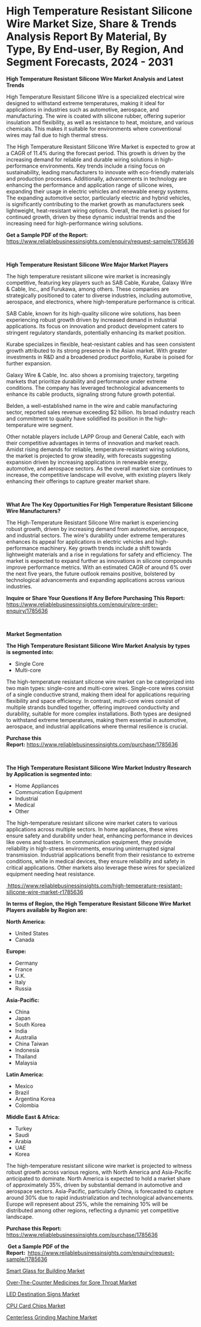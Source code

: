 <p><h1>High Temperature Resistant Silicone Wire Market Size, Share & Trends Analysis Report By Material, By Type, By End-user, By Region, And Segment Forecasts, 2024 - 2031</h1></p><p><strong>High Temperature Resistant Silicone Wire Market Analysis and Latest Trends</strong></p>
<p><p>High Temperature Resistant Silicone Wire is a specialized electrical wire designed to withstand extreme temperatures, making it ideal for applications in industries such as automotive, aerospace, and manufacturing. The wire is coated with silicone rubber, offering superior insulation and flexibility, as well as resistance to heat, moisture, and various chemicals. This makes it suitable for environments where conventional wires may fail due to high thermal stress.</p><p>The High Temperature Resistant Silicone Wire Market is expected to grow at a CAGR of 11.4% during the forecast period. This growth is driven by the increasing demand for reliable and durable wiring solutions in high-performance environments. Key trends include a rising focus on sustainability, leading manufacturers to innovate with eco-friendly materials and production processes. Additionally, advancements in technology are enhancing the performance and application range of silicone wires, expanding their usage in electric vehicles and renewable energy systems. The expanding automotive sector, particularly electric and hybrid vehicles, is significantly contributing to the market growth as manufacturers seek lightweight, heat-resistant wiring options. Overall, the market is poised for continued growth, driven by these dynamic industrial trends and the increasing need for high-performance wiring solutions.</p></p>
<p><strong>Get a Sample PDF of the Report:&nbsp;</strong> <a href="https://www.reliablebusinessinsights.com/enquiry/request-sample/1785636?utm_campaign=1091&utm_medium=2&utm_source=Github&utm_content=ia&utm_term=13102024&utm_id=high-temperature-resistant-silicone-wire">https://www.reliablebusinessinsights.com/enquiry/request-sample/1785636</a></p>
<p>&nbsp;</p>
<p><strong>High Temperature Resistant Silicone Wire Major Market Players</strong></p>
<p><p>The high temperature resistant silicone wire market is increasingly competitive, featuring key players such as SAB Cable, Kurabe, Galaxy Wire & Cable, Inc., and Furukawa, among others. These companies are strategically positioned to cater to diverse industries, including automotive, aerospace, and electronics, where high-temperature performance is critical.</p><p>SAB Cable, known for its high-quality silicone wire solutions, has been experiencing robust growth driven by increased demand in industrial applications. Its focus on innovation and product development caters to stringent regulatory standards, potentially enhancing its market position.</p><p>Kurabe specializes in flexible, heat-resistant cables and has seen consistent growth attributed to its strong presence in the Asian market. With greater investments in R&D and a broadened product portfolio, Kurabe is poised for further expansion.</p><p>Galaxy Wire & Cable, Inc. also shows a promising trajectory, targeting markets that prioritize durability and performance under extreme conditions. The company has leveraged technological advancements to enhance its cable products, signaling strong future growth potential.</p><p>Belden, a well-established name in the wire and cable manufacturing sector, reported sales revenue exceeding $2 billion. Its broad industry reach and commitment to quality have solidified its position in the high-temperature wire segment.</p><p>Other notable players include LAPP Group and General Cable, each with their competitive advantages in terms of innovation and market reach. Amidst rising demands for reliable, temperature-resistant wiring solutions, the market is projected to grow steadily, with forecasts suggesting expansion driven by increasing applications in renewable energy, automotive, and aerospace sectors. As the overall market size continues to increase, the competitive landscape will evolve, with existing players likely enhancing their offerings to capture greater market share.</p></p>
<p>&nbsp;</p>
<p><strong>What Are The Key Opportunities For High Temperature Resistant Silicone Wire Manufacturers?</strong></p>
<p><p>The High-Temperature Resistant Silicone Wire market is experiencing robust growth, driven by increasing demand from automotive, aerospace, and industrial sectors. The wire's durability under extreme temperatures enhances its appeal for applications in electric vehicles and high-performance machinery. Key growth trends include a shift towards lightweight materials and a rise in regulations for safety and efficiency. The market is expected to expand further as innovations in silicone compounds improve performance metrics. With an estimated CAGR of around 6% over the next five years, the future outlook remains positive, bolstered by technological advancements and expanding applications across various industries.</p></p>
<p><strong>Inquire or Share Your Questions If Any Before Purchasing This Report:</strong> <a href="https://www.reliablebusinessinsights.com/enquiry/pre-order-enquiry/1785636?utm_campaign=1091&utm_medium=2&utm_source=Github&utm_content=ia&utm_term=13102024&utm_id=high-temperature-resistant-silicone-wire">https://www.reliablebusinessinsights.com/enquiry/pre-order-enquiry/1785636</a></p>
<p>&nbsp;</p>
<p><strong>Market Segmentation</strong></p>
<p><strong>The High Temperature Resistant Silicone Wire Market Analysis by types is segmented into:</strong></p>
<p><ul><li>Single Core</li><li>Multi-core</li></ul></p>
<p><p>The high-temperature resistant silicone wire market can be categorized into two main types: single-core and multi-core wires. Single-core wires consist of a single conductive strand, making them ideal for applications requiring flexibility and space efficiency. In contrast, multi-core wires consist of multiple strands bundled together, offering improved conductivity and durability, suitable for more complex installations. Both types are designed to withstand extreme temperatures, making them essential in automotive, aerospace, and industrial applications where thermal resilience is crucial.</p></p>
<p><strong>Purchase this Report:&nbsp;</strong><a href="https://www.reliablebusinessinsights.com/purchase/1785636?utm_campaign=1091&utm_medium=2&utm_source=Github&utm_content=ia&utm_term=13102024&utm_id=high-temperature-resistant-silicone-wire">https://www.reliablebusinessinsights.com/purchase/1785636</a></p>
<p>&nbsp;</p>
<p><strong>The High Temperature Resistant Silicone Wire Market Industry Research by Application is segmented into:</strong></p>
<p><ul><li>Home Appliances</li><li>Communication Equipment</li><li>Industrial</li><li>Medical</li><li>Other</li></ul></p>
<p><p>The high-temperature resistant silicone wire market caters to various applications across multiple sectors. In home appliances, these wires ensure safety and durability under heat, enhancing performance in devices like ovens and toasters. In communication equipment, they provide reliability in high-stress environments, ensuring uninterrupted signal transmission. Industrial applications benefit from their resistance to extreme conditions, while in medical devices, they ensure reliability and safety in critical applications. Other markets also leverage these wires for specialized equipment needing heat resistance.</p></p>
<p><a href="https://www.reliablebusinessinsights.com/high-temperature-resistant-silicone-wire-market-r1785636?utm_campaign=1091&utm_medium=2&utm_source=Github&utm_content=ia&utm_term=13102024&utm_id=high-temperature-resistant-silicone-wire">&nbsp;https://www.reliablebusinessinsights.com/high-temperature-resistant-silicone-wire-market-r1785636</a></p>
<p><strong>In terms of Region, the High Temperature Resistant Silicone Wire Market Players available by Region are:</strong></p>
<p>
    <p> <strong> North America: </strong>
        <ul>
            <li>United States</li>
            <li>Canada</li>
        </ul>
        </p> 
    <p> <strong> Europe: </strong>
        <ul>
            <li>Germany</li>
            <li>France</li>
            <li>U.K.</li>
            <li>Italy</li>
            <li>Russia</li>
        </ul>
        </p> 
    <p> <strong> Asia-Pacific: </strong>
        <ul>
            <li>China</li>
            <li>Japan</li>
            <li>South Korea</li>
            <li>India</li>
            <li>Australia</li>
            <li>China Taiwan</li>
            <li>Indonesia</li>
            <li>Thailand</li>
            <li>Malaysia</li>
        </ul>
        </p> 
    <p> <strong> Latin America: </strong>
        <ul>
            <li>Mexico</li>
            <li>Brazil</li>
            <li>Argentina Korea</li>
            <li>Colombia</li>
        </ul>
        </p> 
    <p> <strong> Middle East & Africa: </strong>
        <ul>
            <li>Turkey</li>
            <li>Saudi</li>
            <li>Arabia</li>
            <li>UAE</li>
            <li>Korea</li>
        </ul>
    </p>
    </p>
<p><p>The high-temperature resistant silicone wire market is projected to witness robust growth across various regions, with North America and Asia-Pacific anticipated to dominate. North America is expected to hold a market share of approximately 35%, driven by substantial demand in automotive and aerospace sectors. Asia-Pacific, particularly China, is forecasted to capture around 30% due to rapid industrialization and technological advancements. Europe will represent about 25%, while the remaining 10% will be distributed among other regions, reflecting a dynamic yet competitive landscape.</p></p>
<p><strong>Purchase this Report: </strong><a href="https://www.reliablebusinessinsights.com/purchase/1785636?utm_campaign=1091&utm_medium=2&utm_source=Github&utm_content=ia&utm_term=13102024&utm_id=high-temperature-resistant-silicone-wire">https://www.reliablebusinessinsights.com/purchase/1785636</a></p>
<p>&nbsp;<strong>Get a Sample PDF of the Report:&nbsp;&nbsp;</strong><a href="https://www.reliablebusinessinsights.com/enquiry/request-sample/1785636?utm_campaign=1091&utm_medium=2&utm_source=Github&utm_content=ia&utm_term=13102024&utm_id=high-temperature-resistant-silicone-wire">https://www.reliablebusinessinsights.com/enquiry/request-sample/1785636</a></p>
<p><strong></strong></p>
<p><p><a href="https://github.com/maniehilp9ib/Market-Research-Report-List-1/blob/main/smart-glass-for-building-market.md?utm_campaign=1091&utm_medium=2&utm_source=Github&utm_content=ia&utm_term=13102024&utm_id=high-temperature-resistant-silicone-wire">Smart Glass for Building Market</a></p><p><a href="https://github.com/roydonhol47/Market-Research-Report-List-1/blob/main/over-the-counter-medicines-for-sore-throat-market.md?utm_campaign=1091&utm_medium=2&utm_source=Github&utm_content=ia&utm_term=13102024&utm_id=high-temperature-resistant-silicone-wire">Over-The-Counter Medicines for Sore Throat Market</a></p><p><a href="https://www.linkedin.com/pulse/trends-global-led-destination-signs-market-forecast-analysis-ecrof?utm_campaign=1091&utm_medium=2&utm_source=Github&utm_content=ia&utm_term=13102024&utm_id=high-temperature-resistant-silicone-wire">LED Destination Signs Market</a></p><p><a href="https://www.linkedin.com/pulse/global-cpu-card-chips-market-share-growth-opportunities-size-asmwf?utm_campaign=1091&utm_medium=2&utm_source=Github&utm_content=ia&utm_term=13102024&utm_id=high-temperature-resistant-silicone-wire">CPU Card Chips Market</a></p><p><a href="https://issuu.com/reportprime-2/docs/centerless-grinding-machine-market-_6f31098a7d2b73?utm_campaign=1091&utm_medium=2&utm_source=Github&utm_content=ia&utm_term=13102024&utm_id=high-temperature-resistant-silicone-wire">Centerless Grinding Machine Market</a></p></p>